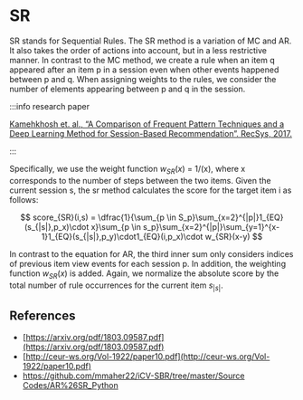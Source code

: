# SR

SR stands for Sequential Rules. The SR method is a variation of MC and AR. It also takes the order of actions into account, but in a less restrictive manner. In contrast to the MC method, we create a rule when an item q appeared after an item p in a session even when other events happened between p and q. When assigning weights to the rules, we consider the number of elements appearing between p and q in the session.

:::info research paper

[Kamehkhosh et. al., “A Comparison of Frequent Pattern Techniques and a Deep Learning Method for Session-Based Recommendation”. RecSys, 2017.](http://ceur-ws.org/Vol-1922/paper10.pdf)

:::

Specifically, we use the weight function $w_{SR}(x)$ = 1/(x), where x corresponds to the number of steps between the two items. Given the current session s, the sr method calculates the score for the target item i as follows:

$$
score_{SR}(i,s) = \dfrac{1}{\sum_{p \in S_p}\sum_{x=2}^{|p|}1_{EQ}(s_{|s|},p_x)\cdot x}\sum_{p \in s_p}\sum_{x=2}^{|p|}\sum_{y=1}^{x-1}1_{EQ}(s_{|s|},p_y)\cdot1_{EQ}(i,p_x)\cdot w_{SR}(x-y)
$$

In contrast to the equation for AR, the third inner sum only considers indices of previous item view events for each session p. In addition, the weighting function $w_{SR}(x)$ is added. Again, we normalize the absolute score by the total number of rule occurrences for the current item $s_{|s|}$.

## References

- [https://arxiv.org/pdf/1803.09587.pdf](https://arxiv.org/pdf/1803.09587.pdf)
- [http://ceur-ws.org/Vol-1922/paper10.pdf](http://ceur-ws.org/Vol-1922/paper10.pdf)
- [https://github.com/mmaher22/iCV-SBR/tree/master/Source Codes/AR%26SR_Python](https://github.com/mmaher22/iCV-SBR/tree/master/Source%20Codes/AR%26SR_Python)